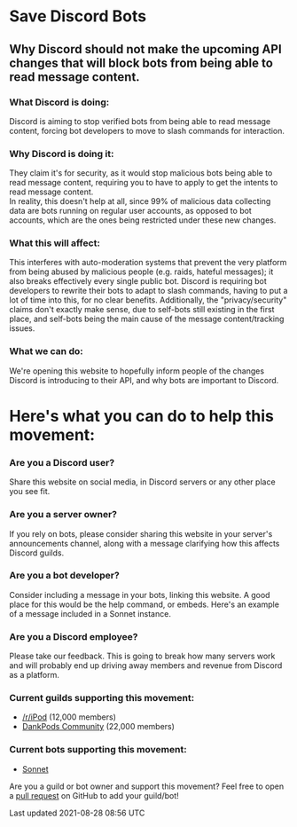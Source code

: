 # Save Discord Bots

## Why Discord should not make the upcoming API changes that will block bots from being able to read message content.

### **What Discord is doing:**  
Discord is aiming to stop verified bots from being able to read message content, forcing bot developers to move to slash commands for interaction.

### **Why Discord is doing it:**  
They claim it's for security, as it would stop malicious bots being able to read message content, requiring you to have to apply to get the intents to read message content.  
In reality, this doesn't help at all, since 99% of malicious data collecting data are bots running on regular user accounts, as opposed to bot accounts, which are the ones being restricted under these new changes.

### **What this will affect:**  
This interferes with auto-moderation systems that prevent the very platform from being abused by malicious people (e.g. raids, hateful messages); it also breaks effectively every single public bot. Discord is requiring bot developers to rewrite their bots to adapt to slash commands, having to put a lot of time into this, for no clear benefits. Additionally, the "privacy/security" claims don't exactly make sense, due to self-bots still existing in the first place, and self-bots being the main cause of the message content/tracking issues.

### **What we can do:**  
We're opening this website to hopefully inform people of the changes Discord is introducing to their API, and why bots are important to Discord.

# Here's what you can do to help this movement:
### **Are you a Discord user?**   
Share this website on social media, in Discord servers or any other place you see fit.

### **Are you a server owner?**  
If you rely on bots, please consider sharing this website in your server's announcements channel, along with a message clarifying how this affects Discord guilds.

### **Are you a bot developer?**  
Consider including a message in your bots, linking this website. A good place for this would be the help command, or embeds. Here's an example of a message included in a Sonnet instance.

### **Are you a Discord employee?**  
Please take our feedback. This is going to break how many servers work and will probably end up driving away members and revenue from Discord as a platform.

### **Current guilds supporting this movement:**  
- [/r/iPod](https://discord.gg/ipod) (12,000 members)  
- [DankPods Community](https://discord.gg/dankpods) (22,000 members)  

### **Current bots supporting this movement:**  
- [Sonnet](https://sonnet-discord.github.io)  

Are you a guild or bot owner and support this movement? Feel free to open a [pull request](https://github.com/save-discord-bots/save-discord-bots.github.io/pulls) on GitHub to add your guild/bot!  

Last updated 2021-08-28 08:56 UTC
